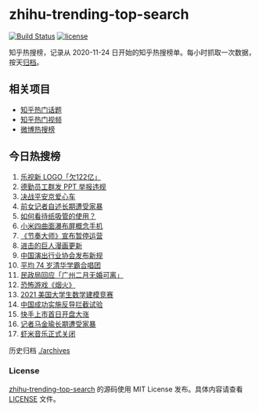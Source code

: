 # zhihu-trending-top-search

[![Build Status](https://github.com/justjavac/zhihu-trending-top-search/workflows/ci/badge.svg?branch=main)](https://github.com/justjavac/zhihu-trending-top-search/actions)
[![license](https://img.shields.io/github/license/justjavac/zhihu-trending-top-search)](https://github.com/justjavac/zhihu-trending-top-search/blob/main/LICENSE)

知乎热搜榜，记录从 2020-11-24 日开始的知乎热搜榜单。每小时抓取一次数据，按天[归档](./archives)。

## 相关项目

- [知乎热门话题](https://github.com/justjavac/zhihu-trending-hot-questions)
- [知乎热门视频](https://github.com/justjavac/zhihu-trending-hot-video)
- [微博热搜榜](https://github.com/justjavac/weibo-trending-hot-search)

## 今日热搜榜

<!-- BEGIN -->
<!-- 最后更新时间 Sun Feb 07 2021 13:04:06 GMT+0800 (CST) -->
1. [乐视新 LOGO「欠122亿」](https://www.zhihu.com/search?q=乐视)
1. [德勤员工群发 PPT 举报违规](https://www.zhihu.com/search?q=德勤)
1. [决战平安京爱心车](https://www.zhihu.com/search?q=决战平安京)
1. [前女记者自述长期遭受家暴](https://www.zhihu.com/search?q=马金瑜家暴)
1. [如何看待纸吸管的使用？](https://www.zhihu.com/search?q=纸吸管)
1. [小米四曲面瀑布屏概念手机](https://www.zhihu.com/search?q=小米手机)
1. [《节奏大师》宣布暂停运营](https://www.zhihu.com/search?q=节奏大师)
1. [进击的巨人漫画更新](https://www.zhihu.com/search?q=进击的巨人漫画)
1. [中国演出行业协会发布新规](https://www.zhihu.com/search?q=劣迹艺人)
1. [平均 74 岁清华学霸合唱团](https://www.zhihu.com/search?q=清华合唱团唱少年)
1. [民政局回应「广州二月无婚可离」](https://www.zhihu.com/search?q=预约离婚)
1. [恐怖游戏《烟火》](https://www.zhihu.com/search?q=烟火)
1. [2021 美国大学生数学建模竞赛](https://www.zhihu.com/search?q=2021美赛)
1. [中国成功实施反导拦截试验](https://www.zhihu.com/search?q=陆基中段反导)
1. [快手上市首日开盘大涨](https://www.zhihu.com/search?q=快手上市)
1. [记者马金瑜长期遭受家暴](https://www.zhihu.com/search?q=马金瑜家暴)
1. [虾米音乐正式关闭](https://www.zhihu.com/search?q=虾米音乐)
<!-- END -->

历史归档 [./archives](./archives)

### License

[zhihu-trending-top-search](https://github.com/justjavac/zhihu-trending-top-search) 的源码使用 MIT License 发布。具体内容请查看 [LICENSE](./LICENSE) 文件。
